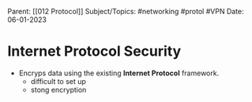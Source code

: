 
Parent: [[012 Protocol]]
Subject/Topics: #networking #protol #VPN 
Date: 06-01-2023


# Internet Protocol Security

- Encryps data using the existing **Internet Protocol** framework.
	- difficult to set up
	- stong encryption